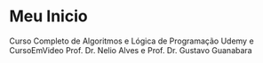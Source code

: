 # Meu Inicio
Curso Completo de Algoritmos e Lógica de Programação 
Udemy e CursoEmVideo
Prof. Dr. Nelio Alves e Prof. Dr. Gustavo Guanabara
